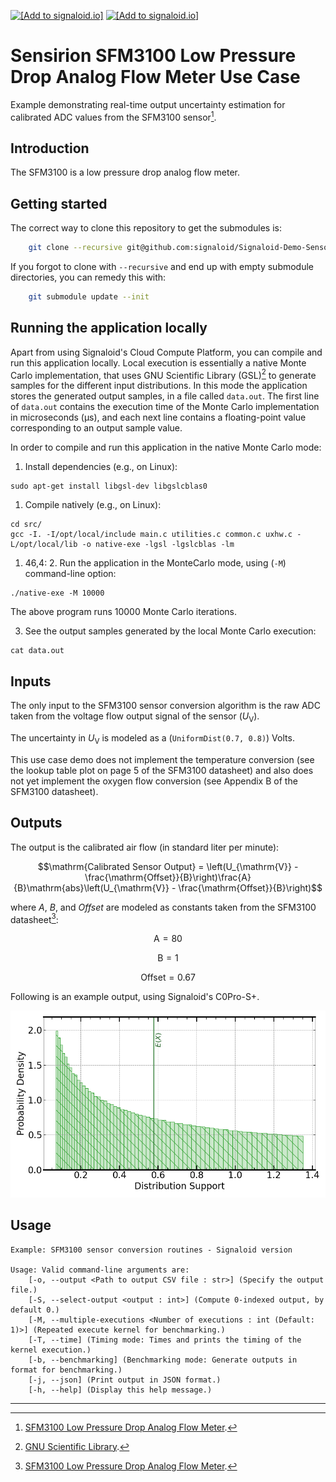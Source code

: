 [<img src="https://assets.signaloid.io/add-to-signaloid-cloud-logo-dark-latest.png#gh-dark-mode-only" alt="[Add to signaloid.io]" height="30">](https://signaloid.io/repositories?connect=https://github.com/signaloid/Signaloid-Demo-Sensors-SensirionSFM3100ConversionRoutines#gh-dark-mode-only)
[<img src="https://assets.signaloid.io/add-to-signaloid-cloud-logo-light-latest.png#gh-light-mode-only" alt="[Add to signaloid.io]" height="30">](https://signaloid.io/repositories?connect=https://github.com/signaloid/Signaloid-Demo-Sensors-SensirionSFM3100ConversionRoutines#gh-light-mode-only)

# Sensirion SFM3100 Low Pressure Drop Analog Flow Meter Use Case
Example demonstrating real-time output uncertainty estimation for calibrated ADC values from the SFM3100 sensor[^1].

## Introduction
The SFM3100 is a low pressure drop analog flow meter.

## Getting started

The correct way to clone this repository to get the submodules is:
```sh
	git clone --recursive git@github.com:signaloid/Signaloid-Demo-Sensors-SensirionSFM3100ConversionRoutines.git
```

If you forgot to clone with `--recursive` and end up with empty submodule directories, you can remedy this with:
```sh
	git submodule update --init
```

## Running the application locally
Apart from using Signaloid's Cloud Compute Platform, you can compile and run this application
locally. Local execution is essentially a native Monte Carlo implementation,
that uses GNU Scientific Library (GSL)[^2] to generate samples for the different input distributions.
In this mode the application stores the generated output samples, in a file called `data.out`.
The first line of `data.out` contains the execution time of the Monte Carlo implementation
in microseconds (μs), and each
next line contains a floating-point value corresponding to an output sample value.

In order to compile and run this application in the native Monte Carlo mode:

1. Install dependencies (e.g., on Linux):
```
sudo apt-get install libgsl-dev libgslcblas0
```
1. Compile natively (e.g., on Linux):
```
cd src/
gcc -I. -I/opt/local/include main.c utilities.c common.c uxhw.c -L/opt/local/lib -o native-exe -lgsl -lgslcblas -lm
```
1. 46,4: 2. Run the application in the MonteCarlo mode, using (`-M`) command-line option:
```
./native-exe -M 10000
```
The above program runs 10000 Monte Carlo iterations.

3. See the output samples generated by the local Monte Carlo execution:
```
cat data.out
```

## Inputs
The only input to the SFM3100 sensor conversion algorithm is the raw ADC taken from the voltage flow output signal of the sensor ($U_\mathrm{V}$).

The uncertainty in $U_\mathrm{V}$ is modeled as a (`UniformDist(0.7, 0.8)`) Volts.

This use case demo does not implement the temperature conversion (see the lookup table plot on page 5 of the SFM3100 datasheet) and also does not yet implement the oxygen flow conversion (see Appendix B of the SFM3100 datasheet).


## Outputs
The output is the calibrated air flow (in standard liter per minute):
```math
\mathrm{Calibrated Sensor Output} = \left(U_{\mathrm{V}} - \frac{\mathrm{Offset}}{B}\right)\frac{A}{B}\mathrm{abs}\left(U_{\mathrm{V}} - \frac{\mathrm{Offset}}{B}\right)
```
where *A*, *B*, and *Offset* are modeled as constants taken from the SFM3100 datasheet[^1]:
```math
\mathrm{A} = 80
```
```math
\mathrm{B} = 1
```
```math
\mathrm{Offset} = 0.67
```

Following is an example output, using Signaloid's C0Pro-S+.

![Example output plot](./docs/plots/output-C0-S-plus.png)

## Usage
```
Example: SFM3100 sensor conversion routines - Signaloid version

Usage: Valid command-line arguments are:
	[-o, --output <Path to output CSV file : str>] (Specify the output file.)
	[-S, --select-output <output : int>] (Compute 0-indexed output, by default 0.)
	[-M, --multiple-executions <Number of executions : int (Default: 1)>] (Repeated execute kernel for benchmarking.)
	[-T, --time] (Timing mode: Times and prints the timing of the kernel execution.)
	[-b, --benchmarking] (Benchmarking mode: Generate outputs in format for benchmarking.)
	[-j, --json] (Print output in JSON format.)
	[-h, --help] (Display this help message.)
```


---

[^1]: [SFM3100 Low Pressure Drop Analog Flow Meter](https://sensirion.com/media/documents/27637785/626A538D/GF_DS_SFM3100.pdf).

[^2]: [GNU Scientific Library](https://www.gnu.org/software/gsl/).
